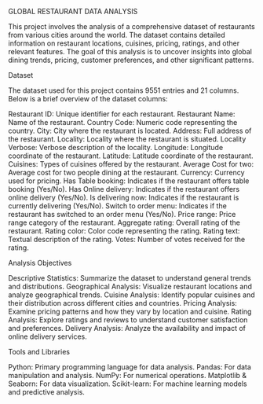 GLOBAL RESTAURANT DATA ANALYSIS

This project involves the analysis of a comprehensive dataset of restaurants from various cities around the world. The dataset contains detailed information on restaurant locations, cuisines, pricing, ratings, and other relevant features. The goal of this analysis is to uncover insights into global dining trends, pricing, customer preferences, and other significant patterns.

Dataset

The dataset used for this project contains 9551 entries and 21 columns. 
Below is a brief overview of the dataset columns:

Restaurant ID: Unique identifier for each restaurant.
Restaurant Name: Name of the restaurant.
Country Code: Numeric code representing the country.
City: City where the restaurant is located.
Address: Full address of the restaurant.
Locality: Locality where the restaurant is situated.
Locality Verbose: Verbose description of the locality.
Longitude: Longitude coordinate of the restaurant.
Latitude: Latitude coordinate of the restaurant.
Cuisines: Types of cuisines offered by the restaurant.
Average Cost for two: Average cost for two people dining at the restaurant.
Currency: Currency used for pricing.
Has Table booking: Indicates if the restaurant offers table booking (Yes/No).
Has Online delivery: Indicates if the restaurant offers online delivery (Yes/No).
Is delivering now: Indicates if the restaurant is currently delivering (Yes/No).
Switch to order menu: Indicates if the restaurant has switched to an order menu (Yes/No).
Price range: Price range category of the restaurant.
Aggregate rating: Overall rating of the restaurant.
Rating color: Color code representing the rating.
Rating text: Textual description of the rating.
Votes: Number of votes received for the rating.

Analysis Objectives

Descriptive Statistics: Summarize the dataset to understand general trends and distributions.
Geographical Analysis: Visualize restaurant locations and analyze geographical trends.
Cuisine Analysis: Identify popular cuisines and their distribution across different cities and countries.
Pricing Analysis: Examine pricing patterns and how they vary by location and cuisine.
Rating Analysis: Explore ratings and reviews to understand customer satisfaction and preferences.
Delivery Analysis: Analyze the availability and impact of online delivery services.

Tools and Libraries

Python: Primary programming language for data analysis.
Pandas: For data manipulation and analysis.
NumPy: For numerical operations.
Matplotlib & Seaborn: For data visualization.
Scikit-learn: For machine learning models and predictive analysis.
